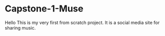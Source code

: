 # Capstone-1-Muse

Hello This is my very first from scratch project. It is a social media site for sharing music.
